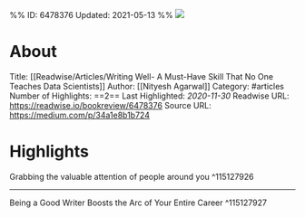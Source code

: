 %%
ID: 6478376
Updated: 2021-05-13
%%
![](https://readwise-assets.s3.amazonaws.com/static/images/article1.be68295a7e40.png)

# About
Title: [[Readwise/Articles/Writing Well- A Must-Have Skill That No One Teaches Data Scientists]]
Author: [[Nityesh Agarwal]]
Category: #articles
Number of Highlights: ==2==
Last Highlighted: *2020-11-30*
Readwise URL: https://readwise.io/bookreview/6478376
Source URL: https://medium.com/p/34a1e8b1b724


# Highlights 
Grabbing the valuable attention of people around you  ^115127926

---

Being a Good Writer Boosts the Arc of Your Entire Career  ^115127927

